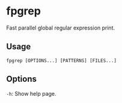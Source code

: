 # fpgrep

Fast parallel global regular expression print.

## Usage

```
fpgrep [OPTIONS...] [PATTERNS] [FILES...]
```

## Options

`-h`: Show help page.
